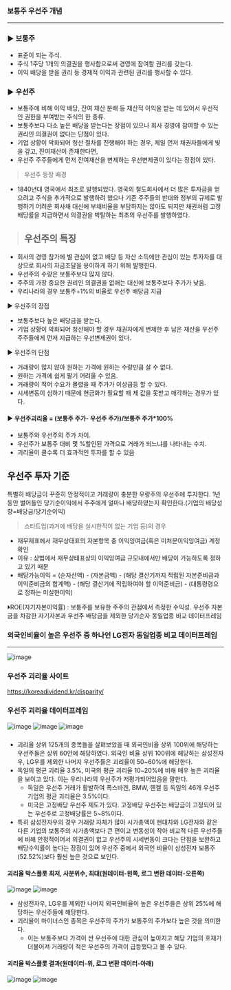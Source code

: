 ### 보통주 우선주 개념
-----
### ▶ 보통주
-   표준이 되는 주식. 
-  주식 1주당 1개의 의결권을 행사함으로써 경영에 참여할 권리를 갖는다. 
-  이익 배당을 받을 권리 등 경제적 이익과 관련된 권리를 행사할 수 있다.

### ▶ 우선주
-  보통주에 비해 이익 배당, 잔여 재산 분배 등 재산적 이익을 받는 데 있어서 우선적인 권한을 부여받는 주식의 한 종류. 
-  보통주보다 다소 높은 배당을 받는다는 장점이 있으나 회사 경영에 참여할 수 있는 권리인 의결권이 없다는 단점이 있다.
-  기업 상황이 악화되어 청산 절차를 진행해야 하는 경우, 제일 먼저 채권자들에게 빚을 갚고, 잔여재산이 존재한다면, 
-  우선주 주주들에게 먼저 잔여재산을 변제하는 우선변제권이 있다는 장점이 있다.

> 우선주 등장 배경
 - 1840년대 영국에서 최초로 발행되었다. 
 영국의 철도회사에서 더 많은 투자금을 얻으려고 주식을 추가적으로 발행하려 했으나 기존 주주들의 반대와 정부의 규제로 발행하기 어려운 회사채 대신에 
 부채비율을 부담하지는 않아도 되지만 채권처럼 고정배당률을 지급하면서 의결권을 박탈하는 최초의 우선주를 발행하였다.

> 우선주의 특징
> ----
   - 회사의 경영 참가에 별 관심이 없고 배당 등 자산 소득에만 관심이 있는 투자자를 대상으로 회사의 자금조달을 용이하게 하기 위해 발행한다. 
   - 우선주의 수량은 보통주보다 많지 않다.
   - 주주의 가장 중요한 권리인 의결권을 없애는 대신에 보통주보다 주가가 낮음.
   - 우리나라의 경우 보통주+1%의 비율로 우선주 배당금 지급

▶ 우선주의 장점
   - 보통주보다 높은 배당금을 받는다.
   - 기업 상황이 악화되어 청산해야 할 경우 채권자에게 변제한 후 남은 재산을 우선주 주주들에게 먼저 지급하는 우선변제권이 있다.

▶ 우선주의 단점
   - 거래량이 많지 않아 원하는 가격에 원하는 수량만큼 살 수 없다.
   - 원하는 가격에 쉽게 팔기 어려울 수 있음. 
   - 거래량이 적어 수요가 몰렸을 때 주가가 이상급등 할 수 있다.
   - 시세변동이 심하기 때문에 현금화가 필요할 때 제 값을 못받고 매각하는 경우가 있다.
 
#### ▶ 우선주괴리율 = (보통주 주가- 우선주 주가)/보통주 주가*100%
   - 보통주와 우선주의 주가 차이.
   - 우선주가 보통주 대비 몇 %할인된 가격으로 거래가 되느냐를 나타내는 수치.
   - 괴리율이 클수록 더 효과적인 투자를 할 수 있음


 우선주 투자 기준
 -----
   특별히 배당금이 꾸준히 안정적이고 거래량이 충분한 우량주의 우선주에 투자한다.
   1년 동안 벌어들인 당기순이익에서 주주에게 얼마나 배당하였는지 확인한다.(기업의 배당성향=배당금/당기순이익)
  > 스타트업(과거에 배당을 실시한적이 없는 기업 등)의 경우
   - 재무제표에서 재무상태표의 자본항목 중 이익잉여금(혹은 미처분이익잉여금) 계정 확인
   - 이유 : 상법에서 재무상태표상의 이익잉여금 규모내에서만 배당이 가능하도록 정하고 있기 때문 
   - 배당가능이익  = (순자산액) - (자본금액) - (해당 결산기까지 적립된 자본준비금과 이익준비금의 합계액) - (해당 결산기에 적립하여야 할 이익준비금) - (대통령령으로 정하는 미실현이익)

⏵ROE(자기자본이익률) : 보통주를 보유한 주주의 관점에서 측정한 수익성. 우선주 자본금을 차감한 자기자본과 우선주 배당금을 제외한 당기순자 동일업종 비교 데이터프레임

### 외국인비율이 높은 우선주 중 하나인 LG전자 동일업종 비교 데이터프레임 
----------
![image](https://github.com/yehee01/myrepo/assets/126887695/2014c1c9-5dee-4fe8-b764-85d3b3f3192a)



### 우선주 괴리율 사이트
https://koreadividend.kr/disparity/

### 우선주 괴리율 데이터프레임
![image](https://github.com/yehee01/myrepo/assets/126887695/bba0a63f-dc0b-44da-8456-fdd9694470e0)
![image](https://github.com/yehee01/myrepo/assets/126887695/bdf4ccff-eb94-4463-af40-3400c2337c31)
![image](https://github.com/yehee01/myrepo/assets/126887695/53d45e2c-c59f-44d6-9802-42a1fd4589bb)



###
-  괴리율 상위 125개의 종목들을 살펴보았을 때 외국인비율 상위 100위에 해당하는 우선주들은 상위 60안에 해당하였다. 
   외국인 비율 상위 100위에 해당하는 삼성전자우, LG우를 제외한 나머지 우선주들은 괴리율이 50~60%에 해당한다.
- 독일의 평균 괴리율 3.5%, 미국의 평균 괴리율 10~20%에 비해 매우 높은 괴리율을 보이고 있다.
  이는 우리나라의 우선주가 저평가되어있음을 말한다.
     - 독일은 우선주 거래가 활발하여 폭스바겐, BMW, 헨켈 등 독일의 46개 우선주 기업의 평균 괴리율은 3.5%이다.
     - 미국은 고정배당 우선주 제도가 있다. 고정배당 우선주는 배당금이 고정되어 있는 우선주로 고정배당률은 5~8%이다. 
 - 특히 삼성전자우의 경우 거래량 자체가 많아 시가총액이 현대차와 LG전자와 같은 다른 기업의 보통주의 시가총액보다 큰 편이고 
  변동성이 작아 비교적 다른 우선주들에 비해 안정적이어서 의결권이 없고 우선주의 시세변동이 크다는 단점을 보완하고 
  배당수익률이 높다는 장점이 있어 우선주 중에서 외국인 비율이 삼성전자 보통주(52.52%)보다 훨씬 높은 것으로 보인다.

#### 괴리율 박스플롯 최저, 사분위수, 최대(원데이터-왼쪽, 로그 변환 데이터-오른쪽)
![image](https://github.com/yehee01/myrepo/assets/126887695/d4cebe7d-e7fd-4fe6-ad75-bd8eca0e29c6)
![image](https://github.com/yehee01/myrepo/assets/126887695/e0d05154-49c6-414b-9651-3d0465a8d25f)

- 삼성전자우, LG우를 제외한 나머지 외국인비율이 높은 우선주들은 상위 25%에 해당하는 우선주들에 해당한다.
- 괴리율이 마이너스인 종목은 우선주의 주가가 보통주의 주가보다 높은 것을 의미한다.
    - 이는 보통주보다 가격이 싼 우선주에 대한 관심이 높아지고 해당 기업의 호재가 더불어져 거래량이 적은 우선주의 가격이 급등했다고 볼 수 있다.

#### 괴리율 박스플롯 결과(원데이터-위, 로그 변환 데이터-아래)
![image](https://github.com/yehee01/myrepo/assets/126887695/7b4c8dc0-a208-4604-a715-3ffe1988fa00)
![image](https://github.com/yehee01/myrepo/assets/126887695/e2d8cb43-e206-4cb9-a102-81d1ff5f1e8c)

